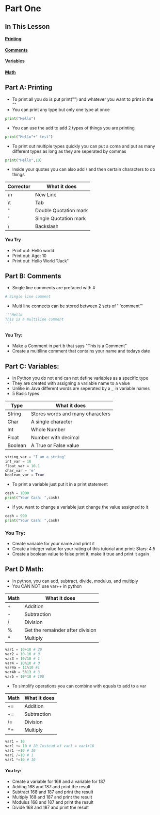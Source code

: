 # Part One
## In This Lesson
#### [Printing](#part-a-printing)
#### [Comments](#part-b-comments)
#### [Variables](#part-c-variables)
#### [Math](#part-d-math)


## Part A: Printing
+ To print all you do is put print("") and whatever you want to print in the ""
+ You can print any type but only one type at once
```python
print("Hello")
```
+ You can use the add to add 2 types of things you are printing 
```python
print("Hello"+" test")
```
+ To print out multiple types quickly you can put a coma and put as many different types as long as they are seperated by commas
```python
print("Hello",10)
```
+ Inside your quotes you can also add \ and then certain characters to do things

| Corrector | What it does          |
|-----------|-----------------------|
| \n        | New Line              |
| \t        | Tab                   |
| \"        | Double Quotation mark |
| \'        | Single Quotation mark |
| \\        | Backslash             |

#### You Try
+ Print out: Hello world
+ Print out: Age: 10
+ Print out: Hello 	 World "Jack"

## Part B: Comments
+ Single line comments are prefaced with #
```python
# Single line comment
```
+ Multi line connects can be stored between 2 sets of '''comment'''
```python
'''Hello
This is a multiline comment
'''
```

#### You Try:
+ Make a Comment in part b that says "This is a Comment"
+ Create a multiline comment that contains your name and todays date

## Part C: Variables:
+ In Python you do not and can not define variables as a specific type
+ They are created with assigning a variable name to a value
+ Unlike in Java different words are seperated by a _ in variable names
+ 5 Basic types


| Type    | What it does                     |
|---------|----------------------------------|
| String  | Stores words and many characters |
| Char    | A single character               |
| Int     | Whole Number                     |
| Float   | Number with decimal              |
| Boolean | A True or False value            |
```python
string_var = "I am a string"
int_var = 10
float_var = 10.1
char_var = 'e'
boolean_var = True
```
+ To print a variable just put it in a print statement
```python
cash = 1000
print("Your Cash: ",cash)
```
+ If you want to change a variable just change the value assigned to it
```python
cash = 990
print("Your Cash: ",cash)
```
### You Try:
+ Create variable for your name and print it 
+ Create a integer value for your rating of this tutorial and print: Stars: 4.5
+ Create a boolean value to false print it, make it true and print it again

## Part D Math:
+ In python, you can add, subtract, divide, modulus, and multiply 
+ You CAN NOT use var++ in python

| Math | What it does                     |
|------|----------------------------------|
| +    | Addition                         |
| -    | Subtraction                      |
| /    | Division                         |
| %    | Get the remainder after division |
| *    | Multiply                         |
```python
var1 = 10+10 # 20
var2 = 10-10 # 0
var3 = 10/10 # 1
var4 = 10%10 # 0
var4a = 11%10 #1
var4b = 5%13 # 3
var5 = 10*10 # 100
```
+ To simplify operations you can combine with equals to add to a var 

| Math | What it does                     |
|------|----------------------------------|
| +=   | Addition                         |
| -=   | Subtraction                      |
| /=   | Division                         |
| *=   | Multiply                         |
```python
var1 = 10 
var1 += 10 # 20 Instead of var1 = var1+10
var1 -=10 # 10
var1 /=10 # 1
var1 *=10 # 10
```

#### You try:
+ Create a variable for 168 and a variable for 187
+ Adding 168 and 187 and print the result
+ Subtract 168 and 187 and print the result
+ Multiply 168 and 187 and print the result
+ Modulus 168 and 187 and print the result
+ Divide 168 and 187 and print the result
